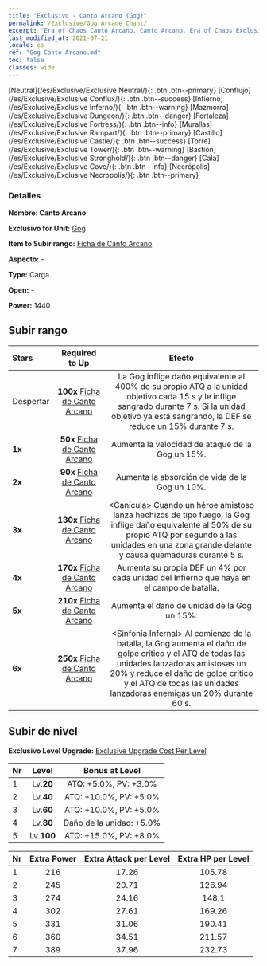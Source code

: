 ```yaml
---
title: "Exclusivo - Canto Arcano (Gog)"
permalink: /Exclusive/Gog Arcane Chant/
excerpt: "Era of Chaos Canto Arcano. Canto Arcano. Era of Chaos Exclusivo Canto Arcano. Gog Exclusivo."
last_modified_at: 2021-07-21
locale: es
ref: "Gog Canto Arcano.md"
toc: false
classes: wide
---
```

 [Neutral](/es/Exclusive/Exclusive Neutral/){: .btn .btn--primary} [Conflujo](/es/Exclusive/Exclusive Conflux/){: .btn .btn--success} [Infierno](/es/Exclusive/Exclusive Inferno/){: .btn .btn--warning} [Mazmorra](/es/Exclusive/Exclusive Dungeon/){: .btn .btn--danger} [Fortaleza](/es/Exclusive/Exclusive Fortress/){: .btn .btn--info} [Murallas](/es/Exclusive/Exclusive Rampart/){: .btn .btn--primary} [Castillo](/es/Exclusive/Exclusive Castle/){: .btn .btn--success} [Torre](/es/Exclusive/Exclusive Tower/){: .btn .btn--warning} [Bastión](/es/Exclusive/Exclusive Stronghold/){: .btn .btn--danger} [Cala](/es/Exclusive/Exclusive Cove/){: .btn .btn--info} [Necrópolis](/es/Exclusive/Exclusive Necropolis/){: .btn .btn--primary} 

### Detalles
 **Nombre: Canto Arcano** 

 **Exclusivo for Unit:** [Gog](/es/units/Gog/) 

 **Item to Subir rango:** [Ficha de Canto Arcano](/ItemsES/con_915/)

 **Aspecto:** -

 **Type:** Carga

 **Open:** -

 **Power:** 1440

## Subir rango

  |     Stars    |  Required to Up | Efecto |
  |:-------------|:---------------:|:---------------:|
  |  Despertar  | **100x** [Ficha de Canto Arcano](/ItemsES/con_915/) | <Chispa Chamuscadora> La Gog inflige daño equivalente al 400% de su propio ATQ a la unidad objetivo cada 15 s y le inflige sangrado durante 7 s. Si la unidad objetivo ya está sangrando, la DEF se reduce un 15% durante 7 s. |
  | **1x** <i class="fas fa-star"/> | **50x** [Ficha de Canto Arcano](/ItemsES/con_915/) | Aumenta la velocidad de ataque de la Gog un 15%. |
  | **2x** <i class="fas fa-star"/> | **90x** [Ficha de Canto Arcano](/ItemsES/con_915/) | Aumenta la absorción de vida de la Gog un 10%. |
  | **3x** <i class="fas fa-star"/> | **130x** [Ficha de Canto Arcano](/ItemsES/con_915/) | <Canícula> Cuando un héroe amistoso lanza hechizos de tipo fuego, la Gog inflige daño equivalente al 50% de su propio ATQ por segundo a las unidades en una zona grande delante y causa quemaduras durante 5 s. |
  | **4x** <i class="fas fa-star"/> | **170x** [Ficha de Canto Arcano](/ItemsES/con_915/) | Aumenta su propia DEF un 4% por cada unidad del Infierno que haya en el campo de batalla. |
  | **5x** <i class="fas fa-star"/> | **210x** [Ficha de Canto Arcano](/ItemsES/con_915/) | Aumenta el daño de unidad de la Gog un 15%. |
  | **6x** <i class="fas fa-star"/> | **250x** [Ficha de Canto Arcano](/ItemsES/con_915/) | <Sinfonía Infernal> Al comienzo de la batalla, la Gog aumenta el daño de golpe crítico y el ATQ de todas las unidades lanzadoras amistosas un 20% y reduce el daño de golpe crítico y el ATQ de todas las unidades lanzadoras enemigas un 20% durante 60 s. |


## Subir de nivel
 **Exclusivo Level Upgrade:** [Exclusive Upgrade Cost Per Level](/Exclusive/ExclusiveUpgradeCostPerLevel/)

  |  Nr  |   Level  | Bonus at Level |
  |:-----|:--------:|:--------------:|
  | 1 | Lv.**20** | ATQ: +5.0%, PV: +3.0% |
  | 2 | Lv.**40** | ATQ: +10.0%, PV: +5.0% |
  | 3 | Lv.**60** | ATQ: +10.0%, PV: +5.0% |
  | 4 | Lv.**80** | Daño de la unidad: +5.0% |
  | 5 | Lv.**100** | ATQ: +15.0%, PV: +8.0% |


  |  Nr  |  Extra Power | Extra Attack per Level | Extra HP per Level |
  |:-----|:--------:|:--------:|:--------:|
  | 1 | 216 | 17.26 | 105.78 |
  | 2 | 245 | 20.71 | 126.94 |
  | 3 | 274 | 24.16 | 148.1 |
  | 4 | 302 | 27.61 | 169.26 |
  | 5 | 331 | 31.06 | 190.41 |
  | 6 | 360 | 34.51 | 211.57 |
  | 7 | 389 | 37.96 | 232.73 |


